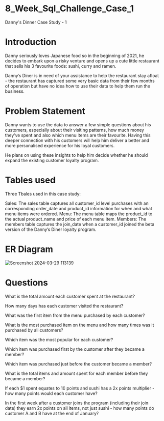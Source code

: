 # 8_Week_Sql_Challenge_Case_1
Danny's Dinner Case Study - 1



# Introduction

Danny seriously loves Japanese food so in the beginning of 2021, he decides to embark upon a risky venture and opens up a cute little restaurant that sells his 3 favourite foods: sushi, curry and ramen.

Danny’s Diner is in need of your assistance to help the restaurant stay afloat - the restaurant has captured some very basic data from their few months of operation but have no idea how to use their data to help them run the business.

# Problem Statement
Danny wants to use the data to answer a few simple questions about his customers, especially about their visiting patterns, how much money they’ve spent and also which menu items are their favourite. Having this deeper connection with his customers will help him deliver a better and more personalised experience for his loyal customers.

He plans on using these insights to help him decide whether he should expand the existing customer loyalty program.

# Tables used
Three Tbales used in this case study:

Sales: The sales table captures all customer_id level purchases with an corresponding order_date and product_id information for when and what menu items were ordered.
Menu: The menu table maps the product_id to the actual product_name and price of each menu item.
Members: The members table captures the join_date when a customer_id joined the beta version of the Danny’s Diner loyalty program.

# ER Diagram

![Screenshot 2024-03-29 113139](https://github.com/AnunayDubey/8_Week_Sql_Challenge_Case_1/assets/140899990/ac40cdf5-20aa-4151-a990-a50e7f15f958)



# Questions
What is the total amount each customer spent at the restaurant?


How many days has each customer visited the restaurant?



What was the first item from the menu purchased by each customer?


What is the most purchased item on the menu and how many times was it purchased by all customers?


Which item was the most popular for each customer?


Which item was purchased first by the customer after they became a member?


Which item was purchased just before the customer became a member?


What is the total items and amount spent for each member before they became a member?


If each $1 spent equates to 10 points and sushi has a 2x points multiplier - how many points would each customer have?


In the first week after a customer joins the program (including their join date) they earn 2x points on all items, not just sushi - how many points do customer A and B have at the end of January?
